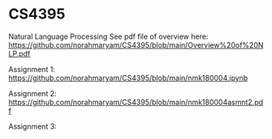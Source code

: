 # CS4395
Natural Language Processing 
See pdf file of overview here:
https://github.com/norahmaryam/CS4395/blob/main/Overview%20of%20NLP.pdf

Assignment 1: 
https://github.com/norahmaryam/CS4395/blob/main/nmk180004.ipynb

Assignment 2: 
https://github.com/norahmaryam/CS4395/blob/main/nmk180004asmnt2.pdf

Assignment 3: 


